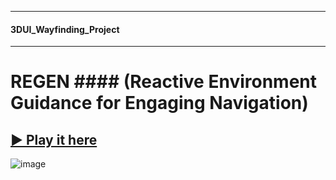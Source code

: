 ___________

#### 3DUI_Wayfinding_Project
___________

# REGEN #### (**R**eactive **E**nvironment **G**uidance for **E**ngaging **N**avigation)

## [▶️ Play it here](https://play.unity.com/mg/other/webgl-builds-224658)
![image](https://play-static.unity.com/20220725/p/images/f359b08e-2fce-426e-9151-26213738068b_Screenshot_2022_07_26_001736.png)
